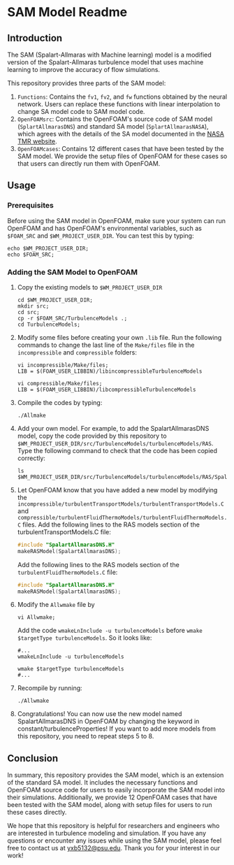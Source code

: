 # SAM Model Readme

## Introduction

The SAM (Spalart-Allmaras with Machine learning) model is a modified version of the Spalart-Allmaras turbulence model that uses machine learning to improve the accuracy of flow simulations.

This repository provides three parts of the SAM model:

1. `Functions`: Contains the `fv1`, `fv2`, and `fw` functions obtained by the neural network. Users can replace these functions with linear interpolation to change SA model code to SAM model code.
2. `OpenFOAMsrc`: Contains the OpenFOAM's source code of SAM model (`SplartAllmarasDNS`) and standard SA model (`SplartAllmarasNASA`), which agrees with the details of the SA model documented in the [NASA TMR website](https://turbmodels.larc.nasa.gov/spalart.html).
3. `OpenFOAMcases`: Contains 12 different cases that have been tested by the SAM model. We provide the setup files of OpenFOAM for these cases so that users can directly run them with OpenFOAM.

## Usage

### Prerequisites

Before using the SAM model in OpenFOAM, make sure your system can run OpenFOAM and has OpenFOAM's environmental variables, such as `$FOAM_SRC` and `$WM_PROJECT_USER_DIR`. You can test this by typing:

```shell
echo $WM_PROJECT_USER_DIR;
echo $FOAM_SRC;
```

### Adding the SAM Model to OpenFOAM

1. Copy the existing models to `$WM_PROJECT_USER_DIR`

   ```shell
   cd $WM_PROJECT_USER_DIR;
   mkdir src;
   cd src;
   cp -r $FOAM_SRC/TurbulenceModels .;
   cd TurbulenceModels;
   ```
   
2. Modify some files before creating your own `.lib` file. Run the following commands to change the last line of the `Make/files` file in the `incompressible` and `compressible` folders:
   ```shell
   vi incompressible/Make/files;
   LIB = $(FOAM_USER_LIBBIN)/libincompressibleTurbulenceModels

   vi compressible/Make/files;
   LIB = $(FOAM_USER_LIBBIN)/libcompressibleTurbulenceModels
   ```

3. Compile the codes by typing:
   ```shell
   ./Allmake
   ``` 
   
4. Add your own model. For example, to add the SpalartAllmarasDNS model, copy the code provided by this repository to `$WM_PROJECT_USER_DIR/src/TurbulenceModels/turbulenceModels/RAS`. Type the following command to check that the code has been copied correctly:
   ```shell
   ls $WM_PROJECT_USER_DIR/src/TurbulenceModels/turbulenceModels/RAS/SpalartAllmarasDNS
   ``` 
   
5. Let OpenFOAM know that you have added a new model by modifying the `incompressible/turbulentTransportModels/turbulentTransportModels.C` and `compressible/turbulentFluidThermoModels/turbulentFluidThermoModels.C` files. Add the following lines to the RAS models section of the turbulentTransportModels.C file:
   ```cpp
   #include "SpalartAllmarasDNS.H"
   makeRASModel(SpalartAllmarasDNS);
   ``` 
   Add the following lines to the RAS models section of the `turbulentFluidThermoModels.C` file:
   ```cpp
   #include "SpalartAllmarasDNS.H"
   makeRASModel(SpalartAllmarasDNS);
   ``` 
   
6. Modify the `Allwmake` file by
   ```shell
   vi Allwmake;
   ```
   Add the code `wmakeLnInclude -u turbulenceModels` before `wmake $targetType turbulenceModels`.
   So it looks like:
   ```shell
   #...
   wmakeLnInclude -u turbulenceModels
   
   wmake $targetType turbulenceModels
   #...
   ```

8. Recompile by running: 
   ```shell
   ./Allwmake
   ```
   
9. Congratulations! You can now use the new model named SpalartAllmarasDNS in OpenFOAM by changing the keyword in constant/turbulenceProperties! If you want to add more models from this repository, you need to repeat steps 5 to 8.

## Conclusion
In summary, this repository provides the SAM model, which is an extension of the standard SA model. It includes the necessary functions and OpenFOAM source code for users to easily incorporate the SAM model into their simulations. Additionally, we provide 12 OpenFOAM cases that have been tested with the SAM model, along with setup files for users to run these cases directly.

We hope that this repository is helpful for researchers and engineers who are interested in turbulence modeling and simulation. If you have any questions or encounter any issues while using the SAM model, please feel free to contact us at yxb5132@psu.edu. Thank you for your interest in our work!
